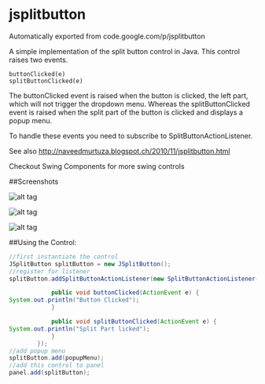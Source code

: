 # jsplitbutton
Automatically exported from code.google.com/p/jsplitbutton

A simple implementation of the split button control in Java. This control raises two events.

    buttonClicked(e)
    splitButtonClicked(e)

The buttonClicked event is raised when the button is clicked, the left part, which will not trigger the dropdown menu. Whereas the splitButtonClicked event is raised when the split part of the button is clicked and displays a popup menu.

To handle these events you need to subscribe to SplitButtonActionListener.

See also http://naveedmurtuza.blogspot.ch/2010/11/jsplitbutton.html

Checkout Swing Components for more swing controls

##Screenshots

![alt tag](https://raw.github.com/akuhtz/jsplitbutton/master/wiki/images/JSplitButton-GTK.png)

![alt tag](https://raw.github.com/akuhtz/jsplitbutton/master/wiki/images/JSplitButton-Nimbus.png)

![alt tag](https://raw.github.com/akuhtz/jsplitbutton/master/wiki/images/JSplitButton-Metal.png)

##Using the Control:

```java
//first instantiate the control
JSplitButton splitButton = new JSplitButton();
//register for listener
splitButton.addSplitButtonActionListener(new SplitButtonActionListener() {

            public void buttonClicked(ActionEvent e) {
System.out.println("Button Clicked");
            }

            public void splitButtonClicked(ActionEvent e) {
System.out.println("Split Part licked");
            }
        });
//add popup menu
splitButton.add(popupMenu);
//add this control to panel
panel.add(splitButton);
```

